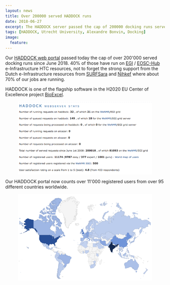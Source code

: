 ```yaml
---
layout: news
title: Over 200000 served HADDOCK runs
date: 2018-06-27
excerpt: The HADDOCK server passed the cap of 200000 docking runs served since June 2018
tags: [HADDOCK, Utrecht University, Alexandre Bonvin, Docking]
image:
  feature:
---
```

Our [HADDOCK web portal](https://haddock.science.uu.nl) passed today the cap of over 200'000 served docking runs since June 2018. 40% of those have run on [EGI](http://www.egi.eu) / [EOSC-Hub](http://www.eosc-hub.eu) e-Infrastructure HTC resources, not to forget the strong support from the Dutch e-Infrastructure resources from [SURFSara](http://www.surfsara.nl) and [Nihkef](http://www.nikhef.nl) where about 70% of our jobs are running.


HADDOCK is one of the flagship software in the H2020 EU Center of Excellence project [BioExcel](http://www.bioexcel.eu).


<figure>
        <img align="center" src="/images/posts/HADDOCK-stats-06-2018.png">
</figure>

Our HADDOCK portal now counts over 11'000 registered users from over 95 different countries worldwide.

<figure>
        <a href="https://nestor.science.uu.nl/user_map"><img align="center" src="/images/posts/HADDOCK-worldmap-06-2018.png"></a>
</figure>



